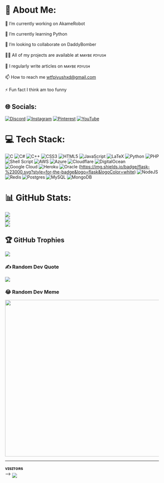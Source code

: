 # 💫 About Me:
🔭 I’m currently working on AkameRobot<br><br>🌱 I’m currently learning Python<br><br>👯 I’m looking to collaborate on DaddyBomber<br><br>👨‍💻 All of my projects are available at ᴍᴀʏʙᴇ ᴘɪʏᴜꜱʜ<br><br>📝 I regularly write articles on ᴍᴀʏʙᴇ ᴘɪʏᴜꜱʜ<br><br>📫 How to reach me wtfpiyushxd@gmail.com<br><br>⚡ Fun fact I think am too funny


## 🌐 Socials:
[![Discord](https://img.shields.io/badge/Discord-%237289DA.svg?logo=discord&logoColor=white)](https://discord.gg/wtfPiyush#0069) [![Instagram](https://img.shields.io/badge/Instagram-%23E4405F.svg?logo=Instagram&logoColor=white)](https://instagram.com/not_ur_piyush) [![Pinterest](https://img.shields.io/badge/Pinterest-%23E60023.svg?logo=Pinterest&logoColor=white)](https://pinterest.com/wtfPiyushxD) [![YouTube](https://img.shields.io/badge/YouTube-%23FF0000.svg?logo=YouTube&logoColor=white)](https://youtube.com/@wtfPiyush) 

# 💻 Tech Stack:
![C](https://img.shields.io/badge/c-%2300599C.svg?style=for-the-badge&logo=c&logoColor=white) ![C#](https://img.shields.io/badge/c%23-%23239120.svg?style=for-the-badge&logo=c-sharp&logoColor=white) ![C++](https://img.shields.io/badge/c++-%2300599C.svg?style=for-the-badge&logo=c%2B%2B&logoColor=white) ![CSS3](https://img.shields.io/badge/css3-%231572B6.svg?style=for-the-badge&logo=css3&logoColor=white) ![HTML5](https://img.shields.io/badge/html5-%23E34F26.svg?style=for-the-badge&logo=html5&logoColor=white) ![JavaScript](https://img.shields.io/badge/javascript-%23323330.svg?style=for-the-badge&logo=javascript&logoColor=%23F7DF1E) ![LaTeX](https://img.shields.io/badge/latex-%23008080.svg?style=for-the-badge&logo=latex&logoColor=white) ![Python](https://img.shields.io/badge/python-3670A0?style=for-the-badge&logo=python&logoColor=ffdd54) ![PHP](https://img.shields.io/badge/php-%23777BB4.svg?style=for-the-badge&logo=php&logoColor=white) ![Shell Script](https://img.shields.io/badge/shell_script-%23121011.svg?style=for-the-badge&logo=gnu-bash&logoColor=white) ![AWS](https://img.shields.io/badge/AWS-%23FF9900.svg?style=for-the-badge&logo=amazon-aws&logoColor=white) ![Azure](https://img.shields.io/badge/azure-%230072C6.svg?style=for-the-badge&logo=azure-devops&logoColor=white) ![Cloudflare](https://img.shields.io/badge/Cloudflare-F38020?style=for-the-badge&logo=Cloudflare&logoColor=white) ![DigitalOcean](https://img.shields.io/badge/DigitalOcean-%230167ff.svg?style=for-the-badge&logo=digitalOcean&logoColor=white) ![Google Cloud](https://img.shields.io/badge/Google%20Cloud-%234285F4.svg?style=for-the-badge&logo=google-cloud&logoColor=white) ![Heroku](https://img.shields.io/badge/heroku-%23430098.svg?style=for-the-badge&logo=heroku&logoColor=white) ![Oracle](https://img.shields.io/badge/Oracle-F80000?style=for-the-badge&logo=oracle&logoColor=white)
(https://img.shields.io/badge/flask-%23000.svg?style=for-the-badge&logo=flask&logoColor=white) ![NodeJS](https://img.shields.io/badge/node.js-6DA55F?style=for-the-badge&logo=node.js&logoColor=white)
![Redis](https://img.shields.io/badge/redis-%23DD0031.svg?style=for-the-badge&logo=redis&logoColor=white) ![Postgres](https://img.shields.io/badge/postgres-%23316192.svg?style=for-the-badge&logo=postgresql&logoColor=white) ![MySQL](https://img.shields.io/badge/mysql-%2300f.svg?style=for-the-badge&logo=mysql&logoColor=white) ![MongoDB](https://img.shields.io/badge/MongoDB-%234ea94b.svg?style=for-the-badge&logo=mongodb&logoColor=white)
# 📊 GitHub Stats:
![](https://github-readme-stats.vercel.app/api?username=MaybePiyush&theme=dark&hide_border=false&include_all_commits=true&count_private=true)<br/>
![](https://github-readme-streak-stats.herokuapp.com/?user=MaybePiyush&theme=dark&hide_border=false)<br/>
![](https://github-readme-stats.vercel.app/api/top-langs/?username=MaybePiyush&theme=dark&hide_border=false&include_all_commits=true&count_private=true&layout=compact)

## 🏆 GitHub Trophies
![](https://github-profile-trophy.vercel.app/?username=MaybePiyush&theme=radical&no-frame=false&no-bg=false&margin-w=4)

### ✍️ Random Dev Quote
![](https://quotes-github-readme.vercel.app/api?type=vetical&theme=dark)

### 😂 Random Dev Meme
<img src="https://telegra.ph/file/e17826c13cef4421d2ea7.jpg" width="512px"/>

---
<b>ᴠɪsɪᴛᴏʀs</b><br>
 -->    <img align="middle" src="https://profile-counter.glitch.me/MaybePiyush/count.svg" />
</p>

